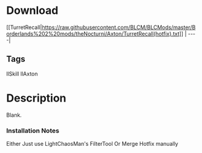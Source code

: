 # Download
[[TurretRecall|https://raw.githubusercontent.com/BLCM/BLCMods/master/Borderlands%202%20mods/theNocturni/Axton/TurretRecall(hotfix).txt]] |
----|

## Tags
llSkill llAxton

# Description
Blank.

### Installation Notes
 Either Just use LightChaosMan's FilterTool Or Merge Hotfix manually
